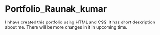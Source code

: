 # Portfolio_Raunak_kumar
I hhave created this portfolio using HTML and CSS. It has short description about me.
There will be more changes in it in upcoming time.
